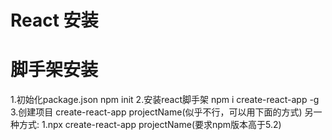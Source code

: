 # React 安装
# 脚手架安装
1.初始化package.json 
npm init
2.安装react脚手架
npm i create-react-app -g
3.创建项目
create-react-app projectName(似乎不行，可以用下面的方式)
另一种方式:
1.npx create-react-app projectName(要求npm版本高于5.2)
